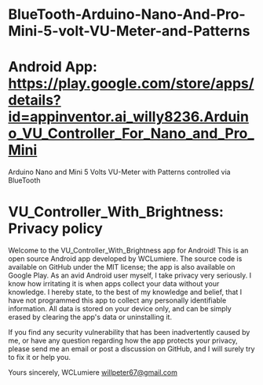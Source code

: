 # BlueTooth-Arduino-Nano-And-Pro-Mini-5-volt-VU-Meter-and-Patterns
# Android App: https://play.google.com/store/apps/details?id=appinventor.ai_willy8236.Arduino_VU_Controller_For_Nano_and_Pro_Mini
Arduino Nano and Mini 5 Volts VU-Meter with Patterns controlled via BlueTooth

# VU_Controller_With_Brightness: Privacy policy
Welcome to the VU_Controller_With_Brightness app for Android!
This is an open source Android app developed by WCLumiere. The source code is available on GitHub under the MIT license; the app is also available on Google Play.
As an avid Android user myself, I take privacy very seriously. I know how irritating it is when apps collect your data without your knowledge.
I hereby state, to the best of my knowledge and belief, that I have not programmed this app to collect any personally identifiable information. All data is stored on your device only, and can be simply erased by clearing the app's data or uninstalling it.

If you find any security vulnerability that has been inadvertently caused by me, or have any question regarding how the app protects your privacy, please send me an email or post a discussion on GitHub, and I will surely try to fix it or help you.

Yours sincerely,
WCLumiere
willpeter67@gmail.com
